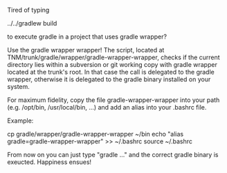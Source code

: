 Tired of typing

  ../../gradlew build

to execute gradle in a project that uses gradle wrapper?

Use the gradle wrapper wrapper!
The script, located at TNM/trunk/gradle/wrapper/gradle-wrapper-wrapper, checks
if the current directory lies within a subversion or git working copy with
gradle wrapper located at the trunk's root. In that case the call is delegated
to the gradle wrapper, otherwise it is delegated to the gradle binary installed
on your system.

For maximum fidelity, copy the file gradle-wrapper-wrapper into your path
(e.g. /opt/bin, /usr/local/bin, ...) and add an alias into your .bashrc file.

Example:

  cp gradle/wrapper/gradle-wrapper-wrapper ~/bin
  echo "alias gradle=gradle-wrapper-wrapper" >> ~/.bashrc
  source ~/.bashrc
  
From now on you can just type "gradle ..." and the correct gradle binary is
exeucted. Happiness ensues!
